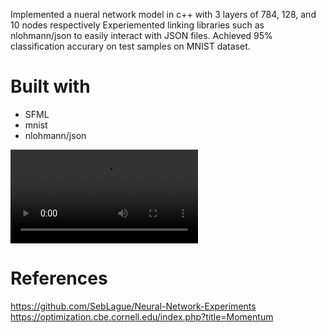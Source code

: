 Implemented a nueral network model in c++ with 3 layers  of 784, 128, and 10 nodes respectively
Experiemented linking libraries such as nlohmann/json to easily interact with JSON files.
Achieved 95\% classification accurary on test samples on MNIST dataset.

# Built with

- SFML
- mnist
- nlohmann/json

![Video](https://github.com/TrevorSemeraro/digit-recognition/blob/master/example.mp4)

# References

https://github.com/SebLague/Neural-Network-Experiments
https://optimization.cbe.cornell.edu/index.php?title=Momentum
